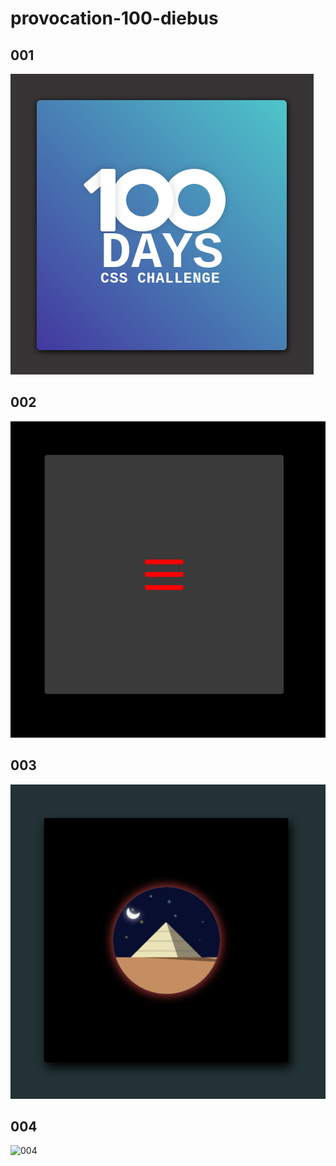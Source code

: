 # provocation-100-diebus

## 001

![001](/dia%23001/assets/img/001m.png)

## 002

![002](./dia%23002/assets/img/002.png)

## 003

![003](./dia%23003/assets/img/003.png)

## 004

![004](./dia%23003/assets/img/004.png)